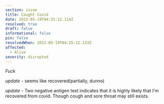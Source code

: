 ```yaml
---
section: issue
title: Caught Covid
date: 2022-05-19T04:25:12.114Z
resolved: true
draft: false
informational: false
pin: false
resolvedWhen: 2022-05-19T04:25:12.133Z
affected:
  - Alive
severity: disrupted
---
```

*Fuck*

*update* - seems like recovered(partially, dunno)

*update* - Two negative antigen test indicates that it is highly likely that I'm recovered from covid. Though cough and sore throat may still exists.